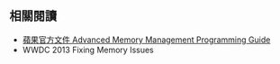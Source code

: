 相關閱讀
--------

- [蘋果官方文件 Advanced Memory Management Programming Guide](https://developer.apple.com/library/ios/documentation/Cocoa/Conceptual/MemoryMgmt/Articles/MemoryMgmt.html)
- WWDC 2013 Fixing Memory Issues
